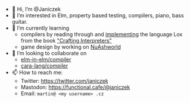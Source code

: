 - 👋 Hi, I’m @Janiczek
- 👀 I’m interested in Elm, property based testing, compilers, piano, bass guitar.
- 🌱 I’m currently learning
  - compilers by reading through and [implementing](https://github.com/Janiczek/elm-lox-1) the language Lox from the book ["Crafting Interpreters"](http://craftinginterpreters.com)
  - game design by working on [NuAshworld](https://github.com/Janiczek/nu-ashworld)
- 💞️ I’m looking to collaborate on
  - [elm-in-elm/compiler](https://github.com/elm-in-elm/compiler)
  - [cara-lang/compiler](https://github.com/cara-lang/compiler)
- 📫 How to reach me:
  - Twitter: https://twitter.com/janiczek
  - Mastodon: https://functional.cafe/@janiczek
  - Email: `martin@ <my username> .cz`
